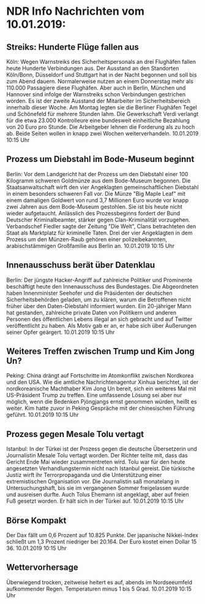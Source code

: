 # NDR Info Nachrichten vom 10.01.2019:


## Streiks: Hunderte Flüge fallen aus
Köln: Wegen Warnstreiks des Sicherheitspersonals an drei Flughäfen fallen heute Hunderte Verbindungen aus. Der Ausstand an den Standorten Köln/Bonn, Düsseldorf und Stuttgart hat in der Nacht begonnen und soll bis zum Abend dauern. Normalerweise nutzen an einem Donnerstag mehr als 110.000 Passagiere diese Flughäfen. Aber auch in Berlin, München und Hannover sind infolge der Warnstreiks schon Verbindungen gestrichen worden. Es ist der zweite Ausstand der Mitarbeiter im Sicherheitsbereich innerhalb dieser Woche. Am Montag legten sie die Berliner Flughäfen Tegel und Schönefeld für mehrere Stunden lahm. Die Gewerkschaft Verdi verlangt für die etwa 23.000 Kontrolleure eine bundesweit einheitliche Bezahlung von 20 Euro pro Stunde. Die Arbeitgeber lehnen die Forderung als zu hoch ab. Beide Seiten wollen in knapp zwei Wochen weiterverhandeln. 10.01.2019 10:15 Uhr 

## Prozess um Diebstahl im Bode-Museum beginnt
Berlin: Vor dem Landgericht hat der Prozess um den Diebstahl einer 100 Kilogramm schweren Goldmünze aus dem Bode-Museum begonnen. Die Staatsanwaltschaft wirft den vier Angeklagten gemeinschaftlichen Diebstahl in einem besonders schweren Fall vor. Die Münze "Big Maple Leaf" mit einem damaligen Goldwert von rund 3,7 Millionen Euro wurde vor knapp zwei Jahren aus dem Bode-Museum gestohlen. Sie ist bis heute nicht wieder aufgetaucht. Anlässlich des Prozessbeginns fordert der Bund Deutscher Kriminalbeamter, stärker gegen Clan-Kriminalität vorzugehen. Verbandschef Fiedler sagte der Zeitung "Die Welt", Clans betrachteten den Staat als Marktplatz für kriminelle Taten. Drei der vier Angeklagten in dem Prozess um den Münzen-Raub gehören einer polizeibekannten, arabischstämmigen Großfamilie aus Berlin an. 10.01.2019 10:15 Uhr 

## Innenausschuss berät über Datenklau
Berlin: Der jüngste Hacker-Angriff auf zahlreiche Politiker und Prominente beschäftigt heute den Innenausschuss des Bundestages. Die Abgeordneten haben Innenminister Seehofer und die Präsidenten der deutschen Sicherheitsbehörden geladen, um zu klären, warum die Betroffenen nicht früher über den Daten-Diebstahl informiert wurden. Ein 20-jähriger Mann hat gestanden, zahlreiche private Daten von Politikern und anderen Personen des öffentlichen Lebens illegal an sich gebracht und auf Twitter veröffentlicht zu haben. Als Motiv gab er an, er habe sich über Äußerungen seiner Opfer geärgert. 10.01.2019 10:15 Uhr 

## Weiteres Treffen zwischen Trump und Kim Jong Un?
Peking: China drängt auf Fortschritte im Atomkonflikt zwischen Nordkorea und den USA. Wie die amtliche Nachrichtenagentur Xinhua berichtet, ist der nordkoreanische Machthaber Kim Jong Un bereit, sich ein weiteres Mal mit US-Präsident Trump zu treffen. Eine umfassende Lösung sei aber nur möglich, wenn die Bedenken Pjöngjangs ernst genommen würden, heißt es weiter. Kim hatte zuvor in Peking Gespräche mit der chinesischen Führung geführt. 10.01.2019 10:15 Uhr 

## Prozess gegen Mesale Tolu vertagt
Istanbul: In der Türkei ist der Prozess gegen die deutsche Übersetzerin und Journalistin Mesale Tolu vertagt worden. Der Richter teilte mit, dass das Gericht Ende Mai wieder zusammentreten wird. Tolu war für den heute angesetzten Verhandlungstermin nicht nach Istanbul gereist. Die türkische Justiz wirft ihr Terrorpropaganda und die Unterstützung einer extremistischen Organisation vor. Die Journalistin saß monatelang in Untersuchungshaft, bis sie im vergangenen Sommer freigelassen wurde und ausreisen durfte. Auch Tolus Ehemann ist angeklagt, aber auf freien Fuß gesetzt worden. Er hält sich in der Türkei auf. 10.01.2019 10:15 Uhr 

## Börse Kompakt
Der Dax fällt um 0,6 Prozent auf 10.825 Punkte. Der japanische Nikkei-Index schließt um 1,3  Prozent niedriger bei 20.164. Der Euro kostet einen Dollar 15 36. 10.01.2019 10:15 Uhr 

## Wettervorhersage
Überwiegend trocken, zeitweise heitert es auf, abends im Nordseeumfeld aufkommender Regen. Temperaturen minus 1 bis 5 Grad. 10.01.2019 10:15 Uhr 
